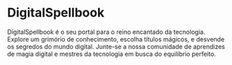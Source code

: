 # DigitalSpellbook
DigitalSpellbook é o seu portal para o reino encantado da tecnologia. Explore um grimório de conhecimento, escolha títulos mágicos, e desvende os segredos do mundo digital. Junte-se a nossa comunidade de aprendizes de magia digital e mestres da tecnologia em busca do equilíbrio perfeito.
